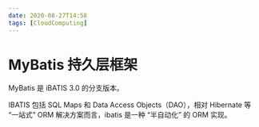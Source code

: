 ```yaml
---
date: 2020-08-27T14:58
tags: [CloudComputing]
---
```


# MyBatis 持久层框架

MyBatis 是 iBATIS 3.0 的分支版本。

IBATIS 包括 SQL Maps 和 Data Access Objects（DAO），相对 Hibernate 等 “一站式” ORM 解决方案而言，ibatis 是一种 “半自动化” 的 ORM 实现。